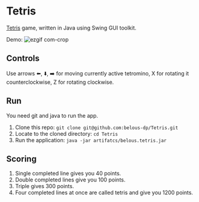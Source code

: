 # Tetris

[Tetris](https://en.wikipedia.org/wiki/Tetris) game, written in Java using Swing GUI toolkit.

Demo:
![ezgif com-crop](https://user-images.githubusercontent.com/46475907/233201586-044d4a7c-5bb1-4a53-9ea1-844bf018399d.gif)


## Controls
Use arrows ⬅️, ⬇️, ➡️ for moving currently active tetromino, X for rotating it counterclockwise, Z for rotating clockwise.

## Run
You need git and java to run the app.
1. Clone this repo: `git clone git@github.com:belous-dp/Tetris.git`
2. Locate to the cloned directory: `cd Tetris`
3. Run the application: `java -jar artifatcs/belous.tetris.jar`

## Scoring
1. Single completed line gives you 40 points.
2. Double completed lines give you 100 points.
3. Triple gives 300 points.
4. Four completed lines at once are called tetris and give you 1200 points.
